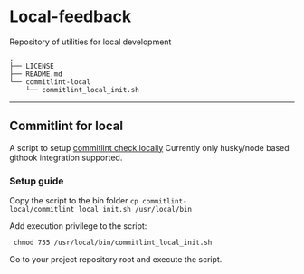# Local-feedback
Repository of utilities for local development
```
.
├── LICENSE
├── README.md
└── commitlint-local
    └── commitlint_local_init.sh
```
---
## Commitlint for local
A script to setup [commitlint check locally](https://commitlint.js.org/#/guides-local-setup)
Currently only husky/node based githook integration supported.
### Setup guide

Copy the script to the bin folder
```cp commitlint-local/commitlint_local_init.sh /usr/local/bin ```

Add execution privilege to the script:

``` chmod 755 /usr/local/bin/commitlint_local_init.sh```

Go to your project repository root and execute the script.



